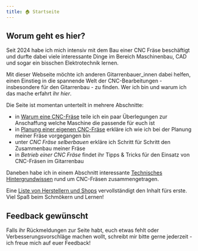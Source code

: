 ```yaml
---
title: 🏠 Startseite
---
```


## Worum geht es hier?

Seit 2024 habe ich mich intensiv mit dem Bau einer CNC Fräse beschäftigt und durfte dabei viele interessante Dinge im Bereich Maschinenbau, CAD und sogar ein bisschen Elektrotechnik lernen.

Mit dieser Webseite möchte ich anderen Gitarrenbauer_innen dabei helfen, einen Einstieg in die spannende Welt der CNC-Bearbeitungen - insbesondere für den Gitarrenbau - zu finden. Wer ich bin und warum ich das mache erfahrt ihr *hier*.

Die Seite ist momentan unterteilt in mehrere Abschnitte:

* in [Warum eine CNC-Fräse](considerations/Zweck.md) teile ich ein paar Überlegungen zur Anschaffung welche Maschine die passende für euch ist
* in [Planung einer eigenen CNC-Fräse](planning/Grundgedanken%20zur%20Konstruktion%20der%20CNC%20Fr%C3%A4se.md) erkläre ich wie ich bei der Planung meiner Fräse vorgegangen bin
* unter *CNC Fräse selberbauen* erkläre ich Schritt für Schritt den Zusammenbau meiner Fräse
* in *Betrieb einer CNC Fräse* findet ihr Tipps & Tricks für den Einsatz von CNC-Fräsen im Gitarrenbau

Daneben habe ich in einem Abschnitt interessante [Technisches Hintergrundwissen](technical/linearf%C3%BChrungen.md) rund um CNC-Fräsen zusammengetragen.

Eine [Liste von Herstellern und Shops](shops/linear-technic.md) vervollständigt den Inhalt fürs erste. Viel Spaß beim Schmökern und Lernen!

## Feedback gewünscht

Falls ihr Rückmeldungen zur Seite habt, euch etwas fehlt oder Verbesserungsvorschläge machen wollt, schreibt mir bitte gerne jederzeit - ich freue mich auf euer Feedback!
